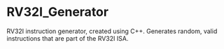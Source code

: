 # RV32I_Generator

RV32I instruction generator, created using C++. Generates random, valid instructions that are part of the RV32I ISA.
